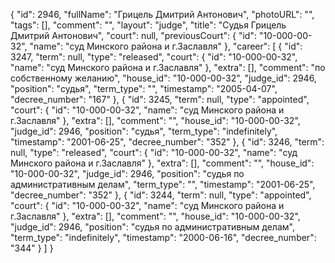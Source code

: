 {
    "id": 2946,
    "fullName": "Грицель Дмитрий Антонович",
    "photoURL": "",
    "tags": [],
    "comment": "",
    "layout": "judge",
    "title": "Судья Грицель Дмитрий Антонович",
    "court": null,
    "previousCourt": {
        "id": "10-000-00-32",
        "name": "суд Минского района и г.Заславля"
    },
    "career": [
        {
            "id": 3247,
            "term": null,
            "type": "released",
            "court": {
                "id": "10-000-00-32",
                "name": "суд Минского района и г.Заславля"
            },
            "extra": [],
            "comment": "по собственному желанию",
            "house_id": "10-000-00-32",
            "judge_id": 2946,
            "position": "судья",
            "term_type": "",
            "timestamp": "2005-04-07",
            "decree_number": "167"
        },
        {
            "id": 3245,
            "term": null,
            "type": "appointed",
            "court": {
                "id": "10-000-00-32",
                "name": "суд Минского района и г.Заславля"
            },
            "extra": [],
            "comment": "",
            "house_id": "10-000-00-32",
            "judge_id": 2946,
            "position": "судья",
            "term_type": "indefinitely",
            "timestamp": "2001-06-25",
            "decree_number": "352"
        },
        {
            "id": 3246,
            "term": null,
            "type": "released",
            "court": {
                "id": "10-000-00-32",
                "name": "суд Минского района и г.Заславля"
            },
            "extra": [],
            "comment": "",
            "house_id": "10-000-00-32",
            "judge_id": 2946,
            "position": "судья по административным делам",
            "term_type": "",
            "timestamp": "2001-06-25",
            "decree_number": "352"
        },
        {
            "id": 3244,
            "term": null,
            "type": "appointed",
            "court": {
                "id": "10-000-00-32",
                "name": "суд Минского района и г.Заславля"
            },
            "extra": [],
            "comment": "",
            "house_id": "10-000-00-32",
            "judge_id": 2946,
            "position": "судья по административным делам",
            "term_type": "indefinitely",
            "timestamp": "2000-06-16",
            "decree_number": "344"
        }
    ]
}